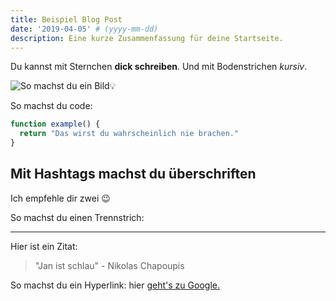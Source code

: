 ```yaml
---
title: Beispiel Blog Post
date: '2019-04-05' # (yyyy-mm-dd)
description: Eine kurze Zusammenfassung für deine Startseite.
---
```


Du kannst mit Sternchen **dick schreiben**. Und mit Bodenstrichen _kursiv_.

![So machst du ein Bild💡](./ideaBulb.jpg)

So machst du code:

```js
function example() {
  return "Das wirst du wahrscheinlich nie brachen."
}
```

## Mit Hashtags machst du überschriften

Ich empfehle dir zwei 😉

So machst du einen Trennstrich:

---

Hier ist ein Zitat:

> "Jan ist schlau" - Nikolas Chapoupis

So machst du ein Hyperlink: hier [geht's zu Google.](https://google.com)
